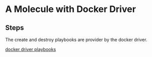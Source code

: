 # A Molecule with Docker Driver

## Steps
The create and destroy playbooks are provider by the docker driver.

[docker driver playbooks](https://github.com/ansible-community/molecule-plugins/tree/main/src/molecule_plugins/docker/playbooks)

